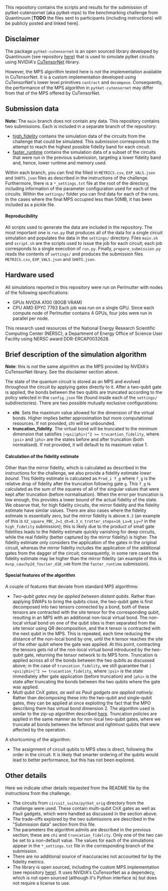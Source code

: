This repository contains the scripts and results for the submission of pytket-cutensornet (aka pytket-mps) to the benchmarking challenge from Quantinuum [**TODO** the files sent to participants (including instructions) will be publicly posted and linked here].

## Disclaimer

The package `pytket-cutensornet` is an open sourced library developed by Quantinuum (see repository [here](https://github.com/CQCL/pytket-cutensornet)) that is used to simulate pytket circuits using NVIDIA's [CuTensorNet](https://docs.nvidia.com/cuda/cuquantum/latest/cutensornet/index.html) library.

However, the MPS algorithm tested here is _not_ the implementation available in CuTensorNet. It is a custom implementation developed using CuTensorNet's lower level primitives `contract` and `decompose`. Consequently, the performance of the MPS algorithm in `pytket-cutensornet` may differ from that of the MPS offered by CuTensorNet.

## Submission data

**Note:** The `main` branch does not contain any data.
This repository contains two submissions. Each is included in a separate branch of the repository:

- [high_fidelity](https://github.com/CQCL/benchmarking_pytket_cutensornet/tree/faster_runtime) contains the simulation data of the circuits from the challenge that could be simulated. This submission corresponds to the attempt to reach the highest possible fidelity band for each circuit.
- [faster_runtime](https://github.com/CQCL/benchmarking_pytket_cutensornet/tree/faster_runtime) contains the simulation data of a subset of the circuits that were run in the previous submission, targeting a lower fidelity band and, hence, lower runtime and memory used.

Within each branch, you can find the filled in `METRICS.csv`, `EXP_VALS.json` and `SHOTS.json` files as described in the instructions of the challenge.
Furthermore, there is a `*_settings.txt` file at the root of the directory, including information of the parameter configuration used for each of the circuits.
Within the `settings/` folder you can find data for each of the runs. In the cases where the final MPS occupied less than 50MB, it has been included as a pickle file.

#### Reproducibility

All scripts used to generate the data are included in the repository. The most important one is `run.py` that produces all of the data for a single circuit simulation and populates the data in the `settings/` directory. Files `main.sh` and `script.sh` are the scripts used to issue the job for each circuit; each job corresponds to a single execution of `run.py`. Finally, `prepare_submission.py` reads the contents of `settings/` and produces the submission files `METRICS.csv`, `EXP_VALS.json` and `SHOTS.json`.

## Hardware used

All simulations reported in this repository were run on Perlmutter with nodes of the following specifications:
- GPUs NVIDIA A100 (80GB VRAM)
- CPU AMD EPYC 7763
Each job was run on a single GPU. Since each compute node of Perlmutter contains 4 GPUs, four jobs were run in parallel per node.

This research used resources of the National Energy Research Scientific Computing Center (NERSC), a Department of Energy Office of Science User Facility using NERSC award DDR-ERCAP0032628.

## Brief description of the simulation algorithm

**Note**: this is _not_ the same algorithm as the MPS provided by NVIDIA's CuTensorNet library. See the disclaimer section above.

The state of the quantum circuit is stored as an MPS and evolved throughout the circuit by applying gates directly to it. After a two-qubit gate is applied, the bonds between the two qubits are truncated according to the policy selected in the `config.json` file (found inside each of the `settings/` subdirectories). There are two possible mutually exclusive configurations:
- **chi**. Sets the maximum value allowed for the dimension of the virtual bonds. Higher implies better approximation but more computational resources. If not provided, chi will be unbounded.
- **truncation_fidelity**. The virtual bond will be truncated to the minimum dimension that satisfies `|<psi|phi>|^2 >= trucantion_fidelity`, where `|psi>` and `|phi>` are the states before and after truncation (both normalised). If not provided, it will default to its maximum value 1.

#### Calculation of the fidelity estimate

Other than the mirror fidelity, which is calculated as described in the instructions for the challenge, we also provide a fidelity estimate _lower bound_.
This fidelity estimate is calculated as `Prod_i f_g` where `f_g` is the relative drop of fidelity after the truncation following gate `g`. This `f_g` is calculated as the sum of the squares of all of the singular values that were kept after truncation (before normalisation). When the error per truncation is low enough, this provides a lower bound of the actual fidelity of the state.
We observe that, for high fidelity circuits, the mirror fidelity and the fidelity estimate have similar values. There are also cases where the fidelity estimate is essentially zero, but the mirror fidelity is above `0.2` (an example of this is `XZ_square_PBC_J=1_dt=0.3_n_trotter_steps=16_Lx=8_Ly=7` in the `high_fidelity` submission); this is likely due to the product of small gate fidelities leads to the fidelity estimate quickly vanishing for deep circuits, while the real fidelity (better captured by the mirror fidelity) is higher.
The fidelity estimate only considers the application of the gates in the original circuit, whereas the mirror fidelity includes the application of the additional gates from the dagger of the circuit; consequently, in some rare cases the fidelity estimate may be higher than the mirror fidelity (an example of this is `mvsp_cauchy2d_fourier_d10_n40` from the `faster_runtime` submission).

#### Special features of the algorithm

A couple of features that deviate from standard MPS algorithms:
- _Two-qubit gates may be applied between distant qubits_. Rather than applying SWAPs to bring the qubits close, the two-qubit gate is first decomposed into two tensors connected by a bond, both of these tensors are contracted with the site tensor for the corresponding qubit, resulting in an MPS with an additional non-local virtual bond. The non-local virtual bond on one of the qubit sites is then separated from the site tensor using QR decomposition, and the `R` tensor is contracted with the next qubit in the MPS. This is repeated, each time reducing the distance of the non-local bond by one, until the `R` tensor reaches the site of the other qubit where the gate was applied. At this point, contracting the tensors gets rid of the non-local virtual bond introduced by the two-qubit gate, returning the tensor network to its MPS form. Truncation is applied across all of the bonds between the two qubits as discussed above; in the case of `truncation_fidelity`, we still guarantee that `|<psi|phi>|^2 >= trucantion_fidelity`, where `|psi>` is the state immediately after gate application (before truncation) and `|phi>` is the state after truncating the bonds between the two qubits where the gate was applied.
- _Multi qubit CnX gates, as well as Pauli gadgets are applied natively_. Rather than decomposing these into the two-qubit and single-qubit gates, they can be applied at once exploiting the fact that the MPO describing them has virtual bond dimension 2. The algorithm used is similar to the zip-up algorithm described [here](https://arxiv.org/abs/1901.05824). Truncation policies are applied in the same manner as for non-local two-qubit gates, where we truncate all bonds between the leftmost and rightmost qubits that were affected by the operation.

A shortcoming of the algorithm:
- The assignment of circuit qubits to MPS sites is direct, following the order in the circuit. It is likely that smarter ordering of the qubits would lead to better performance, but this has not been explored.

## Other details

Here we indicate other details requested from the README file by the instructions from the challenge.

- The circuits from `circuit_suite/pytket_orig` directory from the challenge were used. These contain multi-qubit CnX gates as well as Pauli gadgets, which were handled as discussed in the section above.
- The trade-offs explored by the two submissions are described in the "Submission data" section from this file.
- The parameters the algorithm admits are described in the previous section; these are `chi` and `truncation_fidelity`. Only one of the two can be set to a non-default value. The values for each of the simulations appear in the `*_settings.txt` file in the corresponding branch of the submission.
- There are no additional source of inaccuracies not accounted for by the fidelity metrics.
- The library is open sourced, including the custom MPS implementation (see repository [here](https://github.com/CQCL/pytket-cutensornet)). It uses NVIDIA's CuTensorNet as a dependecy, which is not open sourced (although it's Python interface is) but does not require a license to use.
